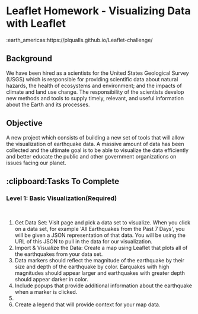 <html>

<h1>Leaflet Homework - Visualizing Data with Leaflet</h2>
:earth_americas:https://plqualls.github.io/Leaflet-challenge/
<body>
<h2>Background</h2>
<p>We have been hired as a scientists for the United States Geological Survey (USGS) which is responsible for providing scientific data about natural hazards, the health of ecosystems and environment; and the impacts of climate and land use change. The responsibility of the scientists develop new methods and tools to supply timely, relevant, and useful information about the Earth and its processes.</p>
    
<h2>Objective</h2>
<p>A new project which consists of building a new set of tools that will allow the visualization of earthquake data.  A massive amount of data has been collected and the ultimate goal is to be able
to visualize the data efficiently and better educate the public and other government organizations on issues facing our planet.</p>
    
<h2>:clipboard:Tasks To Complete</h2>
<h3>Level 1: Basic Visualization(Required)</h3>
<br>
<ol>
<li>Get Data Set: Visit page and pick a data set to visualize. When you click on a data set, for example 'All Earthquakes from the Past 7 Days', you will be given a JSON representation of that data. You will be using the URL of this JSON to pull in the data for our visualization.</li>
<li>Import & Visualize the Data: Create a map using Leaflet that plots all of the earthquakes from your data set.</li>
<li>Data markers should reflect the magnitude of the earthquake by their size and depth of the 
earthquake by color. Earquakes with high magnitudes should appear larger and earthquakes
with greater depth should appear darker in color.</li>
<li>Include popups that provide additional information about the earthquake when a marker is clicked.<li>
<li>Create a legend that will provide context for your map data.</li>
</ol>

</body>
</html>